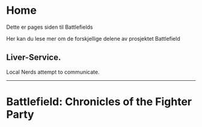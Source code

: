 # Home  

Dette er pages siden til Battlefields  

Her kan du lese mer om de forskjellige delene av prosjektet Battlefield   

## **Liver-Service.**  
Local Nerds attempt to communicate.  
 ___

# **Battlefield: Chronicles of the Fighter Party**  


